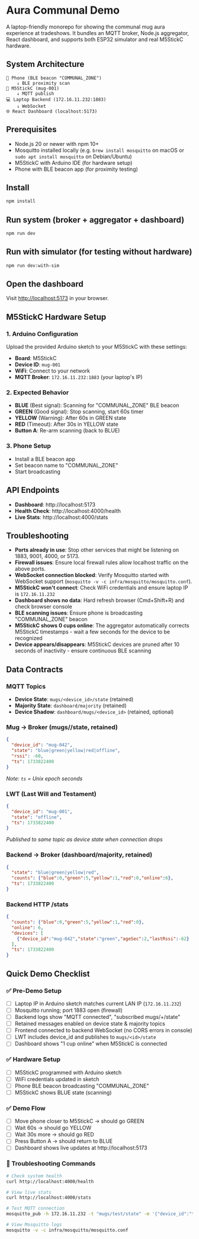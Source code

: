 # Aura Communal Demo

A laptop-friendly monorepo for showing the communal mug aura experience at tradeshows. It bundles an MQTT broker, Node.js aggregator, React dashboard, and supports both ESP32 simulator and real M5StickC hardware.

## System Architecture
```
📱 Phone (BLE beacon "COMMUNAL_ZONE") 
    ↓ BLE proximity scan
🔧 M5StickC (mug-001) 
    ↓ MQTT publish
💻 Laptop Backend (172.16.11.232:1883)
    ↓ WebSocket
🌐 React Dashboard (localhost:5173)
```

## Prerequisites
- Node.js 20 or newer with npm 10+
- Mosquitto installed locally (e.g. `brew install mosquitto` on macOS or `sudo apt install mosquitto` on Debian/Ubuntu)
- M5StickC with Arduino IDE (for hardware setup)
- Phone with BLE beacon app (for proximity testing)

## Install
```bash
npm install
```

## Run system (broker + aggregator + dashboard)
```bash
npm run dev
```

## Run with simulator (for testing without hardware)
```bash
npm run dev:with-sim
```

## Open the dashboard
Visit [http://localhost:5173](http://localhost:5173) in your browser.

## M5StickC Hardware Setup

### 1. Arduino Configuration
Upload the provided Arduino sketch to your M5StickC with these settings:
- **Board**: M5StickC
- **Device ID**: `mug-001`
- **WiFi**: Connect to your network
- **MQTT Broker**: `172.16.11.232:1883` (your laptop's IP)

### 2. Expected Behavior
- **BLUE** (Best signal): Scanning for "COMMUNAL_ZONE" BLE beacon
- **GREEN** (Good signal): Stop scanning, start 60s timer
- **YELLOW** (Warning): After 60s in GREEN state
- **RED** (Timeout): After 30s in YELLOW state
- **Button A**: Re-arm scanning (back to BLUE)

### 3. Phone Setup
- Install a BLE beacon app
- Set beacon name to "COMMUNAL_ZONE"
- Start broadcasting

## API Endpoints
- **Dashboard**: http://localhost:5173
- **Health Check**: http://localhost:4000/health
- **Live Stats**: http://localhost:4000/stats

## Troubleshooting
- **Ports already in use**: Stop other services that might be listening on 1883, 9001, 4000, or 5173.
- **Firewall issues**: Ensure local firewall rules allow localhost traffic on the above ports.
- **WebSocket connection blocked**: Verify Mosquitto started with WebSocket support (`mosquitto -v -c infra/mosquitto/mosquitto.conf`).
- **M5StickC won't connect**: Check WiFi credentials and ensure laptop IP is `172.16.11.232`
- **Dashboard shows no data**: Hard refresh browser (Cmd+Shift+R) and check browser console
- **BLE scanning issues**: Ensure phone is broadcasting "COMMUNAL_ZONE" beacon
- **M5StickC shows 0 cups online**: The aggregator automatically corrects M5StickC timestamps - wait a few seconds for the device to be recognized
- **Device appears/disappears**: M5StickC devices are pruned after 10 seconds of inactivity - ensure continuous BLE scanning

## Data Contracts

### MQTT Topics
- **Device State**: `mugs/<device_id>/state` (retained)
- **Majority State**: `dashboard/majority` (retained)
- **Device Shadow**: `dashboard/mugs/<device_id>` (retained, optional)

### Mug → Broker (mugs/<id>/state, retained)
```json
{
  "device_id": "mug-042",
  "state": "blue|green|yellow|red|offline",
  "rssi": -60,
  "ts": 1733822400
}
```
*Note: `ts` = Unix epoch seconds*

### LWT (Last Will and Testament)
```json
{
  "device_id": "mug-001",
  "state": "offline",
  "ts": 1733822400
}
```
*Published to same topic as device state when connection drops*

### Backend → Broker (dashboard/majority, retained)
```json
{
  "state": "blue|green|yellow|red",
  "counts": {"blue":0,"green":5,"yellow":1,"red":0,"online":6},
  "ts": 1733822400
}
```

### Backend HTTP /stats
```json
{
  "counts": {"blue":0,"green":5,"yellow":1,"red":0},
  "online": 6,
  "devices": [
    {"device_id":"mug-042","state":"green","ageSec":2,"lastRssi":-62}
  ],
  "ts": 1733822400
}
```

## Quick Demo Checklist

### ✅ Pre-Demo Setup
- [ ] Laptop IP in Arduino sketch matches current LAN IP (`172.16.11.232`)
- [ ] Mosquitto running; port 1883 open (firewall)
- [ ] Backend logs show "MQTT connected", "subscribed mugs/+/state"
- [ ] Retained messages enabled on device state & majority topics
- [ ] Frontend connected to backend WebSocket (no CORS errors in console)
- [ ] LWT includes device_id and publishes to `mugs/<id>/state`
- [ ] Dashboard shows "1 cup online" when M5StickC is connected

### ✅ Hardware Setup
- [ ] M5StickC programmed with Arduino sketch
- [ ] WiFi credentials updated in sketch
- [ ] Phone BLE beacon broadcasting "COMMUNAL_ZONE"
- [ ] M5StickC shows BLUE state (scanning)

### ✅ Demo Flow
- [ ] Move phone closer to M5StickC → should go GREEN
- [ ] Wait 60s → should go YELLOW  
- [ ] Wait 30s more → should go RED
- [ ] Press Button A → should return to BLUE
- [ ] Dashboard shows live updates at http://localhost:5173

### 🔧 Troubleshooting Commands
```bash
# Check system health
curl http://localhost:4000/health

# View live stats
curl http://localhost:4000/stats

# Test MQTT connection
mosquitto_pub -h 172.16.11.232 -t "mugs/test/state" -m '{"device_id":"test","state":"blue","ts":1733822400}'

# View Mosquitto logs
mosquitto -v -c infra/mosquitto/mosquitto.conf
```
